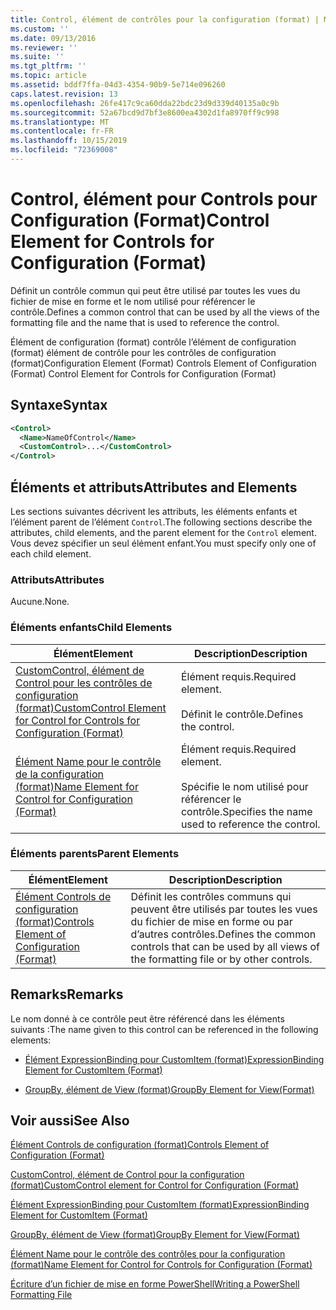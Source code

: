 ```yaml
---
title: Control, élément de contrôles pour la configuration (format) | Microsoft Docs
ms.custom: ''
ms.date: 09/13/2016
ms.reviewer: ''
ms.suite: ''
ms.tgt_pltfrm: ''
ms.topic: article
ms.assetid: bddf7ffa-04d3-4354-90b9-5e714e096260
caps.latest.revision: 13
ms.openlocfilehash: 26fe417c9ca60dda22bdc23d9d339d40135a0c9b
ms.sourcegitcommit: 52a67bcd9d7bf3e8600ea4302d1fa8970ff9c998
ms.translationtype: MT
ms.contentlocale: fr-FR
ms.lasthandoff: 10/15/2019
ms.locfileid: "72369008"
---
```

# <a name="control-element-for-controls-for-configuration-format"></a><span data-ttu-id="40ed4-102">Control, élément pour Controls pour Configuration (Format)</span><span class="sxs-lookup"><span data-stu-id="40ed4-102">Control Element for Controls for Configuration (Format)</span></span>

<span data-ttu-id="40ed4-103">Définit un contrôle commun qui peut être utilisé par toutes les vues du fichier de mise en forme et le nom utilisé pour référencer le contrôle.</span><span class="sxs-lookup"><span data-stu-id="40ed4-103">Defines a common control that can be used by all the views of the formatting file and the name that is used to reference the control.</span></span>

<span data-ttu-id="40ed4-104">Élément de configuration (format) contrôle l’élément de configuration (format) élément de contrôle pour les contrôles de configuration (format)</span><span class="sxs-lookup"><span data-stu-id="40ed4-104">Configuration Element (Format) Controls Element of Configuration (Format) Control Element for Controls for Configuration (Format)</span></span>

## <a name="syntax"></a><span data-ttu-id="40ed4-105">Syntaxe</span><span class="sxs-lookup"><span data-stu-id="40ed4-105">Syntax</span></span>

```xml
<Control>
  <Name>NameOfControl</Name>
  <CustomControl>...</CustomControl>
</Control>
```

## <a name="attributes-and-elements"></a><span data-ttu-id="40ed4-106">Éléments et attributs</span><span class="sxs-lookup"><span data-stu-id="40ed4-106">Attributes and Elements</span></span>

<span data-ttu-id="40ed4-107">Les sections suivantes décrivent les attributs, les éléments enfants et l’élément parent de l’élément `Control`.</span><span class="sxs-lookup"><span data-stu-id="40ed4-107">The following sections describe the attributes, child elements, and the parent element for the `Control` element.</span></span> <span data-ttu-id="40ed4-108">Vous devez spécifier un seul élément enfant.</span><span class="sxs-lookup"><span data-stu-id="40ed4-108">You must specify only one of each child element.</span></span>

### <a name="attributes"></a><span data-ttu-id="40ed4-109">Attributs</span><span class="sxs-lookup"><span data-stu-id="40ed4-109">Attributes</span></span>

<span data-ttu-id="40ed4-110">Aucune.</span><span class="sxs-lookup"><span data-stu-id="40ed4-110">None.</span></span>

### <a name="child-elements"></a><span data-ttu-id="40ed4-111">Éléments enfants</span><span class="sxs-lookup"><span data-stu-id="40ed4-111">Child Elements</span></span>

|<span data-ttu-id="40ed4-112">Élément</span><span class="sxs-lookup"><span data-stu-id="40ed4-112">Element</span></span>|<span data-ttu-id="40ed4-113">Description</span><span class="sxs-lookup"><span data-stu-id="40ed4-113">Description</span></span>|
|-------------|-----------------|
|[<span data-ttu-id="40ed4-114">CustomControl, élément de Control pour les contrôles de configuration (format)</span><span class="sxs-lookup"><span data-stu-id="40ed4-114">CustomControl Element for Control for Controls for Configuration (Format)</span></span>](./customcontrol-element-for-control-for-controls-for-configuration-format.md)|<span data-ttu-id="40ed4-115">Élément requis.</span><span class="sxs-lookup"><span data-stu-id="40ed4-115">Required element.</span></span><br /><br /> <span data-ttu-id="40ed4-116">Définit le contrôle.</span><span class="sxs-lookup"><span data-stu-id="40ed4-116">Defines the control.</span></span>|
|[<span data-ttu-id="40ed4-117">Élément Name pour le contrôle de la configuration (format)</span><span class="sxs-lookup"><span data-stu-id="40ed4-117">Name Element for Control for Configuration (Format)</span></span>](./name-element-for-control-for-controls-for-configuration-format.md)|<span data-ttu-id="40ed4-118">Élément requis.</span><span class="sxs-lookup"><span data-stu-id="40ed4-118">Required element.</span></span><br /><br /> <span data-ttu-id="40ed4-119">Spécifie le nom utilisé pour référencer le contrôle.</span><span class="sxs-lookup"><span data-stu-id="40ed4-119">Specifies the name used to reference the control.</span></span>|

### <a name="parent-elements"></a><span data-ttu-id="40ed4-120">Éléments parents</span><span class="sxs-lookup"><span data-stu-id="40ed4-120">Parent Elements</span></span>

|<span data-ttu-id="40ed4-121">Élément</span><span class="sxs-lookup"><span data-stu-id="40ed4-121">Element</span></span>|<span data-ttu-id="40ed4-122">Description</span><span class="sxs-lookup"><span data-stu-id="40ed4-122">Description</span></span>|
|-------------|-----------------|
|[<span data-ttu-id="40ed4-123">Élément Controls de configuration (format)</span><span class="sxs-lookup"><span data-stu-id="40ed4-123">Controls Element of Configuration (Format)</span></span>](./controls-element-for-configuration-format.md)|<span data-ttu-id="40ed4-124">Définit les contrôles communs qui peuvent être utilisés par toutes les vues du fichier de mise en forme ou par d’autres contrôles.</span><span class="sxs-lookup"><span data-stu-id="40ed4-124">Defines the common controls that can be used by all views of the formatting file or by other controls.</span></span>|

## <a name="remarks"></a><span data-ttu-id="40ed4-125">Remarks</span><span class="sxs-lookup"><span data-stu-id="40ed4-125">Remarks</span></span>

<span data-ttu-id="40ed4-126">Le nom donné à ce contrôle peut être référencé dans les éléments suivants :</span><span class="sxs-lookup"><span data-stu-id="40ed4-126">The name given to this control can be referenced in the following elements:</span></span>

- [<span data-ttu-id="40ed4-127">Élément ExpressionBinding pour CustomItem (format)</span><span class="sxs-lookup"><span data-stu-id="40ed4-127">ExpressionBinding Element for CustomItem (Format)</span></span>](./expressionbinding-element-for-customitem-for-controls-for-configuration-format.md)

- [<span data-ttu-id="40ed4-128">GroupBy, élément de View (format)</span><span class="sxs-lookup"><span data-stu-id="40ed4-128">GroupBy Element for View(Format)</span></span>](./groupby-element-for-view-format.md)

## <a name="see-also"></a><span data-ttu-id="40ed4-129">Voir aussi</span><span class="sxs-lookup"><span data-stu-id="40ed4-129">See Also</span></span>

[<span data-ttu-id="40ed4-130">Élément Controls de configuration (format)</span><span class="sxs-lookup"><span data-stu-id="40ed4-130">Controls Element of Configuration (Format)</span></span>](./controls-element-for-configuration-format.md)

[<span data-ttu-id="40ed4-131">CustomControl, élément de Control pour la configuration (format)</span><span class="sxs-lookup"><span data-stu-id="40ed4-131">CustomControl element for Control for Configuration (Format)</span></span>](./customcontrol-element-for-control-for-controls-for-configuration-format.md)

[<span data-ttu-id="40ed4-132">Élément ExpressionBinding pour CustomItem (format)</span><span class="sxs-lookup"><span data-stu-id="40ed4-132">ExpressionBinding Element for CustomItem (Format)</span></span>](./expressionbinding-element-for-customitem-for-controls-for-configuration-format.md)

[<span data-ttu-id="40ed4-133">GroupBy, élément de View (format)</span><span class="sxs-lookup"><span data-stu-id="40ed4-133">GroupBy Element for View(Format)</span></span>](./groupby-element-for-view-format.md)

[<span data-ttu-id="40ed4-134">Élément Name pour le contrôle des contrôles pour la configuration (format)</span><span class="sxs-lookup"><span data-stu-id="40ed4-134">Name Element for Control for Controls for Configuration (Format)</span></span>](./name-element-for-control-for-controls-for-configuration-format.md)

[<span data-ttu-id="40ed4-135">Écriture d’un fichier de mise en forme PowerShell</span><span class="sxs-lookup"><span data-stu-id="40ed4-135">Writing a PowerShell Formatting File</span></span>](./writing-a-powershell-formatting-file.md)
